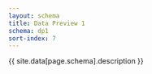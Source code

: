 ```yaml
---
layout: schema
title: Data Preview 1
schema: dp1
sort-index: 7
---
```

{{ site.data[page.schema].description }}
